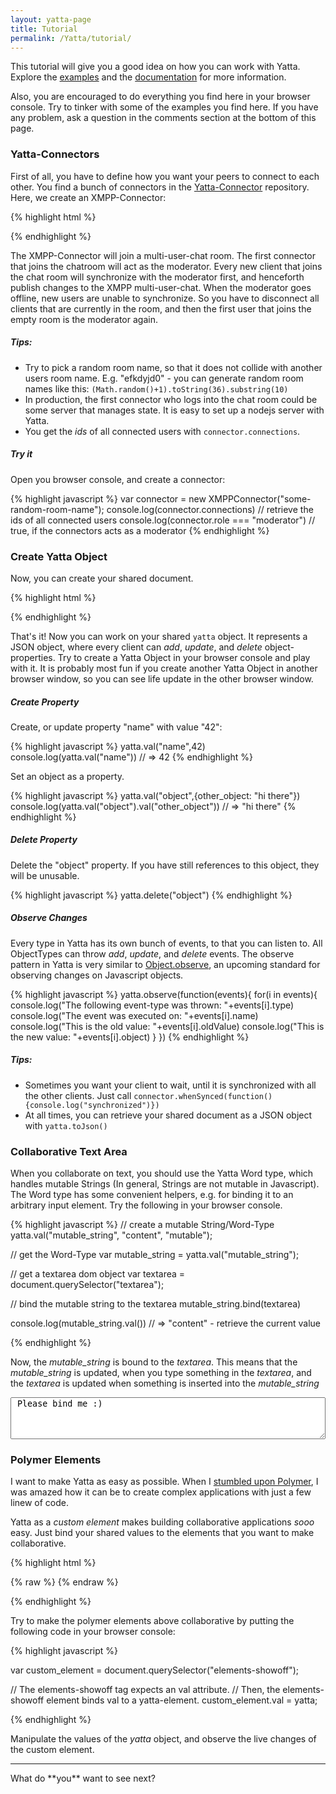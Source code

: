 ```yaml
---
layout: yatta-page
title: Tutorial
permalink: /Yatta/tutorial/
---
```


This tutorial will give you a good idea on how you can work with Yatta. Explore the [examples](./examples/) and the [documentation](./documentation/) for more information.

Also, you are encouraged to do everything you find here in your browser console. Try to tinker with some of the examples you find here. If you have any problem, ask a question in the comments section at the bottom of this page.

### Yatta-Connectors
First of all, you have to define how you want your peers to connect to each other. You find a bunch of connectors in the [Yatta-Connector](https://github.com/DadaMonad/Yatta-Connectors) repository. Here, we create an XMPP-Connector:

{% highlight html %}
<script src="./path-to-library/xmpp-connector.min.js"></script>
<script>
  var connector = new XMPPConnector("my-awesome-roomname");
</script>
{% endhighlight %}


The XMPP-Connector will join a multi-user-chat room. The first connector that joins the chatroom will act as the moderator. Every new client that joins the chat room will synchronize with the moderator first, and henceforth publish changes to the XMPP multi-user-chat. When the moderator goes offline, new users are unable to synchronize. So you have to disconnect all clients that are currently in the room, and then the first user that joins the empty room is the moderator again.

#####  Tips:

* Try to pick a random room name, so that it does not collide with another users room name. E.g. "efkdyjd0" - you can generate random room names like this: `(Math.random()+1).toString(36).substring(10)`
* In production, the first connector who logs into the chat room could be some server that manages state. It is easy to set up a nodejs server with Yatta.
* You get the *ids* of all connected users with `connector.connections`.

##### Try it
Open you browser console, and create a connector:

{% highlight javascript %}
var connector = new XMPPConnector("some-random-room-name");
console.log(connector.connections) // retrieve the ids of all connected users
console.log(connector.role === "moderator") // true, if the connectors acts as a moderator
{% endhighlight %}

### Create Yatta Object
Now, you can create your shared document.

{% highlight html %}
<script src="./path-to-library/yatta.js"></script>
<script>
  var yatta = new Yatta(connector);
</script>
{% endhighlight %}


That's it! Now you can work on your shared `yatta` object. It represents a JSON object, where every client can *add*, *update*, and *delete* object-properties. Try to create a Yatta Object in your browser console and play with it. It is probably most fun if you create another Yatta Object in another browser window, so you can see life update in the other browser window.

##### Create Property

Create, or update property "name" with value "42":

{% highlight javascript %}
yatta.val("name",42)
console.log(yatta.val("name")) // => 42
{% endhighlight %}


Set an object as a property.

{% highlight javascript %}
yatta.val("object",{other_object: "hi there"})
console.log(yatta.val("object").val("other_object")) // => "hi there"
{% endhighlight %}

##### Delete Property
Delete the "object" property. If you have still references to this object, they will be unusable.

{% highlight javascript %}
yatta.delete("object")
{% endhighlight %}

##### Observe Changes
Every type in Yatta has its own bunch of events, to that you can listen to. All ObjectTypes can throw *add*, *update*, and *delete* events. The observe pattern in Yatta is very similar to [Object.observe](http://www.html5rocks.com/en/tutorials/es7/observe/?redirect_from_locale=de), an upcoming standard for observing changes on Javascript objects.

{% highlight javascript %}
yatta.observe(function(events){
  for(i in events){
    console.log("The following event-type was thrown: "+events[i].type)
    console.log("The event was executed on: "+events[i].name)
    console.log("This is the old value: "+events[i].oldValue)
    console.log("This is the new value: "+events[i].object)
  }
})
{% endhighlight %}


##### Tips:

* Sometimes you want your client to wait, until it is synchronized with all the other clients. Just call `connector.whenSynced(function(){console.log("synchronized")})`
* At all times, you can retrieve your shared document as a JSON object with `yatta.toJson()`

### Collaborative Text Area

When you collaborate on text, you should use the Yatta Word type, which handles mutable Strings (In general, Strings are not mutable in Javascript). The Word type has some convenient helpers, e.g. for binding it to an arbitrary input element. Try the following in your browser console.

{% highlight javascript %}
// create a mutable String/Word-Type
yatta.val("mutable_string", "content", "mutable");

// get the Word-Type
var mutable_string = yatta.val("mutable_string");

// get a textarea dom object
var textarea = document.querySelector("textarea");

// bind the mutable string to the textarea
mutable_string.bind(textarea)

console.log(mutable_string.val()) // => "content" - retrieve the current value

{% endhighlight %}

Now, the *mutable\_string* is bound to the *textarea*. This means that the *mutable\_string* is updated, when you type something in the *textarea*, and the *textarea* is updated when something is inserted into the *mutable\_string*

<textarea style="width: 100%;height:5em"> Please bind me :)</textarea>

### Polymer Elements

I want to make Yatta as easy as possible. When I [stumbled upon Polymer](https://plus.google.com/110297010634240861782/posts/FireNaHeDB6), I was amazed how it can be to create complex applications with just a few linew of code.

<!--div align="center">
<iframe width="560" style="max-width:100%" height="315" src="//www.youtube.com/embed/svfu9iQ8cyg" frameborder="0" allowfullscreen></iframe>
</div-->

Yatta as a *custom element* makes building collaborative applications _sooo_ easy. Just bind your shared values to the elements that you want to make collaborative.


{% highlight html %}
<link rel="import" href="/polymer/polymer.html">
<link rel="import" href="/Yatta/yatta-element.html">
<link rel="import" href="/Yatta-Connectors/xmpp-connector/xmpp-connector.html">
<link rel="import" href="/paper-slider/paper-slider.html">
<link rel="import" href="/paper-radio-group/paper-radio-group.html">

{% raw %}
<polymer-element name="yatta-polymer-binding" attributes="yatta connector">
  <template>
    <!-- First, create a connector-->
    <xmpp-connector connector={{connector}}></xmpp-connector>

    <!-- Bind the connector to the yatta-element -->
    <yatta-element connector={{connector}} val={{yatta}}>
      <!-- The yatta-elements exports the yatta object (similar to that one we created with pure Javascript). -->
      <!-- We can access its properties with the yatta-property tag -->
      <yatta-property name="slider" val={{slider}}></yatta-property>
      <yatta-property name="radio" val={{radio}}></yatta-property>
    </yatta-element>

    <!-- Now, we can bind the properties to arbitrary custom elements -->
    <paper-radio-group selected={{radio}}>
      <paper-radio-button name="nice" label="Nice"></paper-radio-button>
      <paper-radio-button name="great" label="Great"></paper-radio-button>
      <paper-radio-button name="awesome" label="Awesome"></paper-radio-button>
    </paper-radio-group>
    <paper-slider min="0" max="200" immediateValue={{slider}}></paper-slider>
  </template>
  <script>
  Polymer({
  })
  </script>
</polymer-element>
{% endraw %}

{% endhighlight %}


<elements-showoff></elements-showoff>

Try to make the polymer elements above collaborative by putting the following code in your browser console:

{% highlight javascript %}

var custom_element = document.querySelector("elements-showoff");

// The elements-showoff tag expects an val attribute.
// Then, the elements-showoff element binds val to a yatta-element.
custom_element.val = yatta;

{% endhighlight %}

Manipulate the values of the *yatta* object, and observe the live changes of the custom element.

<hr>
What do **you** want to see next?


<script src="{{ site.baseurl }}bower_components/Yatta-Connectors/xmpp-connector/xmpp-connector.js"></script>
<script src="{{ site.baseurl }}bower_components/Yatta/yatta.js"></script>
<link rel="import" href="../elements/elements-showoff.html">

<!--script>
var connector = new XMPPConnector("tutorial");
var yatta = new Yatta(connector);
connector.whenSynced(function(){
  if(yatta.val("shared_text") == null){
    yatta.val("shared_text","")
    yatta.val("slider",39)
  }
  var textarea = document.querySelector("#shared-text")
  yatta.val("shared_text").bind(textarea)
  var ce = document.querySelector("elements-showoff");
  ce.val = yatta
  // document.querySelector("yatta-element").val = yatta;
});
</script-->
